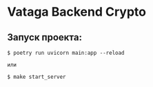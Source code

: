 # Vataga Backend Crypto


## Запуск проекта:

```shell
$ poetry run uvicorn main:app --reload

или

$ make start_server
```
